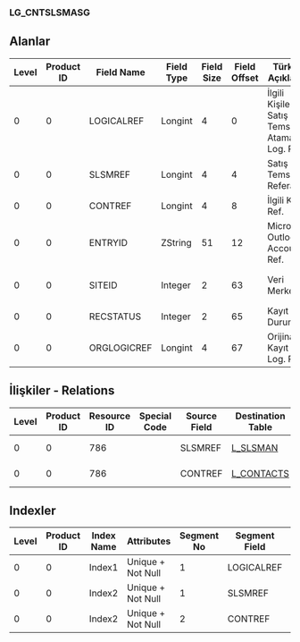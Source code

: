 ### LG_CNTSLSMASG

## Alanlar

**Level**|**Product ID**|**Field Name**|**Field Type**|**Field Size**|**Field Offset**|**Türkçe Açıklama**|**Expression**
-----|-----|-----|-----|-----|-----|-----|-----
0|0|LOGICALREF|Longint|4|0|İlgili Kişiler - Satış Temsilcisi Ataması Log. Ref.|Contacts - Sales Representative Assignment Logical Reference
0|0|SLSMREF|Longint|4|4|Satış Temsilcisi Referansı|Sales Representative Reference
0|0|CONTREF|Longint|4|8|İlgili Kişi Ref.|Contact Reference
0|0|ENTRYID|ZString|51|12|Microsoft Outlook Account Ref.|Microsoft Outlook Account Reference
0|0|SITEID|Integer|2|63|Veri Merkezi|Data Processing Site
0|0|RECSTATUS|Integer|2|65|Kayıt Durumu|Record Status
0|0|ORGLOGICREF|Longint|4|67|Orijinal Kayıt Log. Ref.|Original Record Logical Reference

## İlişkiler - Relations
**Level**|**Product ID**|**Resource ID**|**Special Code**|**Source Field**|**Destination Table**|**Destination Field**|**Relation Type**|**Extra Condition**
-----|-----|-----|-----|-----|-----|-----|-----|-----
0|0|786||SLSMREF|[L_SLSMAN](../LG_SLSMAN "L_SLSMAN")|LOGICALREF|one-to-one|
0|0|786||CONTREF|[L_CONTACTS](../LG_CONTACTS "L_CONTACTS")|LOGICALREF|one-to-one|

## Indexler
**Level**|**Product ID**|**Index Name**|**Attributes**|**Segment No**|**Segment Field**|**Sense**
-----|-----|-----|-----|-----|-----|-----
0|0|Index1|Unique + Not Null|1|LOGICALREF|Ascending
0|0|Index2|Unique + Not Null|1|SLSMREF|Ascending
0|0|Index2|Unique + Not Null|2|CONTREF|Ascending
